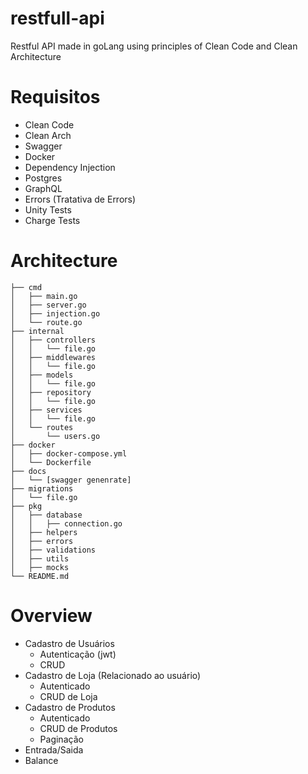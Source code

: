 # restfull-api

Restful API made in goLang using principles of Clean Code and Clean Architecture

# Requisitos

- Clean Code
- Clean Arch
- Swagger
- Docker
- Dependency Injection
- Postgres
- GraphQL
- Errors (Tratativa de Errors)
- Unity Tests
- Charge Tests

# Architecture

```
├── cmd
│   ├── main.go
│   ├── server.go
│   ├── injection.go
│   └── route.go
├── internal
│   ├── controllers
│   │   └── file.go
│   ├── middlewares
│   │   └── file.go
│   ├── models
│   │   └── file.go
│   ├── repository
│   │   └── file.go
│   ├── services
│   │   └── file.go
│   └── routes
│       └── users.go
├── docker
│   ├── docker-compose.yml
│   └── Dockerfile
├── docs
│   └── [swagger genenrate]
├── migrations
│   └── file.go
├── pkg
│   ├── database
│   │   ├── connection.go
│   ├── helpers
│   ├── errors
│   ├── validations
│   ├── utils
│   ├── mocks
└── README.md
```

# Overview

- Cadastro de Usuários
  - Autenticação (jwt)
  - CRUD
- Cadastro de Loja (Relacionado ao usuário)
  - Autenticado
  - CRUD de Loja
- Cadastro de Produtos
  - Autenticado
  - CRUD de Produtos
  - Paginação
- Entrada/Saida
- Balance
